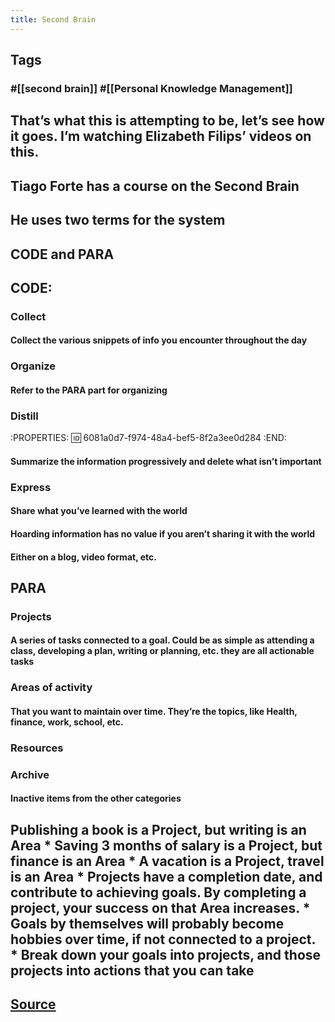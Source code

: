 ```yaml
---
title: Second Brain
---
```


## Tags
### #[[second brain]] #[[Personal Knowledge Management]]
## That’s what this is attempting to be, let’s see how it goes. I’m watching Elizabeth Filips’ videos on this.
## Tiago Forte has a course on the Second Brain
## He uses two terms for the system
## CODE and PARA
## CODE:
### Collect
#### Collect the various snippets of info you encounter throughout the day
### Organize
#### Refer to the PARA part for organizing
### Distill
:PROPERTIES:
:id: 6081a0d7-f974-48a4-bef5-8f2a3ee0d284
:END:
#### Summarize the information progressively and delete what isn’t important
### Express
#### Share what you’ve learned with the world
#### Hoarding information has no value if you aren’t sharing it with the world
#### Either on a blog, video format, etc.
## PARA
### Projects
#### A series of tasks connected to a goal. Could be as simple as attending a class, developing a plan, writing or planning, etc. they are all actionable tasks
### Areas of activity
#### That you want to maintain over time. They’re the topics, like Health, finance, work, school, etc.
### Resources
### Archive
#### Inactive items from the other categories
## Publishing a book is a Project, but writing is an Area * Saving 3 months of salary is a Project, but finance is an Area * A vacation is a Project, travel is an Area * Projects have a completion date, and contribute to achieving goals. By completing a project, your success on that Area increases. * Goals by themselves will probably become hobbies over time, if not connected to a project. * Break down your goals into projects, and those projects into actions that you can take
## [Source](https://youtu.be/96pSnIo4nDg)
